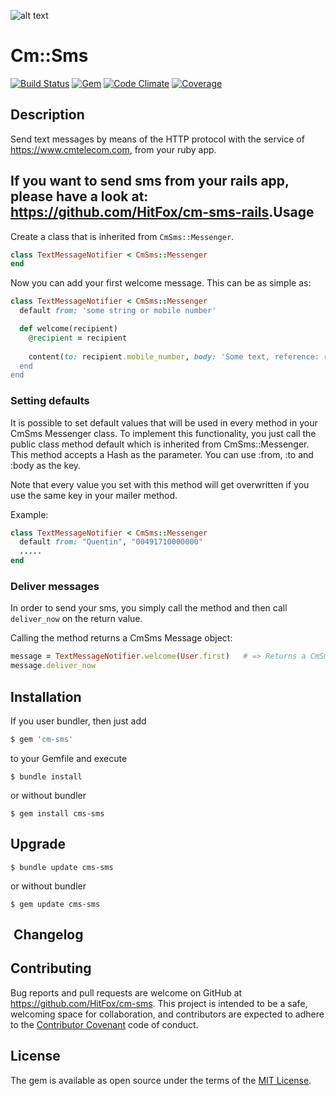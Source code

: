 ![alt text](http://www.hitfoxgroup.com/downloads/hitfox_logo_with_tag_two_colors_WEB.png "Logo Hitfox Group")


Cm::Sms
=======

[![Build Status](https://img.shields.io/travis/HitFox/cm-sms.svg?style=flat-square)](https://travis-ci.org/HitFox/cm-sms)
[![Gem](https://img.shields.io/gem/dt/cm-sms.svg?style=flat-square)](https://rubygems.org/gems/cm-sms)
[![Code Climate](https://img.shields.io/codeclimate/github/HitFox/cm-sms.svg?style=flat-square)](https://codeclimate.com/github/HitFox/cm-sms)
[![Coverage](https://img.shields.io/coveralls/HitFox/cm-sms.svg?style=flat-square)](https://coveralls.io/github/HitFox/cm-sms)

Description
-----------

Send text messages by means of the HTTP protocol with the service of https://www.cmtelecom.com, from your ruby app.

If you want to send sms from your rails app, please have a look at: https://github.com/HitFox/cm-sms-rails.
​
Usage
------------

Create a class that is inherited from `CmSms::Messenger`.

```ruby
class TextMessageNotifier < CmSms::Messenger
end
```

Now you can add your first welcome message.
This can be as simple as:

```ruby
class TextMessageNotifier < CmSms::Messenger
  default from: 'some string or mobile number'

  def welcome(recipient)
    @recipient = recipient
    
    content(to: recipient.mobile_number, body: 'Some text, reference: recipient.id)
  end
end
```
### Setting defaults

It is possible to set default values that will be used in every method in your CmSms Messenger class. To implement this functionality, you just call the public class method default which is inherited from CmSms::Messenger. This method accepts a Hash as the parameter. You can use :from, :to and :body as the key.

Note that every value you set with this method will get overwritten if you use the same key in your mailer method.

Example:

```ruby
class TextMessageNotifier < CmSms::Messenger
  default from: "Quentin", "00491710000000"
  .....
end
```
### Deliver messages

In order to send your sms, you simply call the method and then call `deliver_now` on the return value.

Calling the method returns a CmSms Message object:
```ruby
message = TextMessageNotifier.welcome(User.first)   # => Returns a CmSms::Message object
message.deliver_now
```

Installation
------------

If you user bundler, then just add 
```ruby
$ gem 'cm-sms'
```
to your Gemfile and execute
```
$ bundle install
```
or without bundler
```
$ gem install cms-sms
```

Upgrade
-------
```
$ bundle update cms-sms
```
or without bundler

```
$ gem update cms-sms
```
​
Changelog
---------

## Contributing

Bug reports and pull requests are welcome on GitHub at https://github.com/HitFox/cm-sms. This project is intended to be a safe, welcoming space for collaboration, and contributors are expected to adhere to the [Contributor Covenant](http://contributor-covenant.org) code of conduct.


## License

The gem is available as open source under the terms of the [MIT License](http://opensource.org/licenses/MIT).
